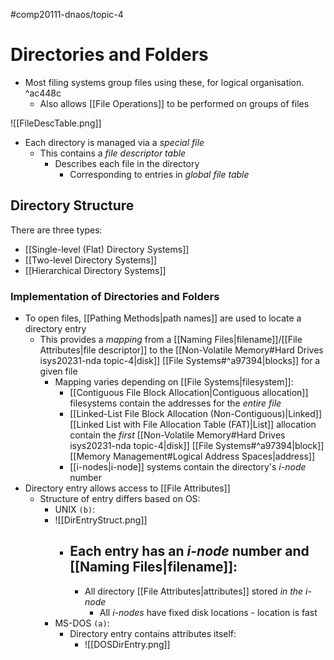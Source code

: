 #comp20111-dnaos/topic-4 
# Directories and Folders

- Most filing systems group files using these, for logical organisation. ^ac448c
	- Also allows [[File Operations]] to be performed on groups of files

![[FileDescTable.png]]

- Each directory is managed via a *special file*
	- This contains a *file descriptor table*
		- Describes each file in the directory
			- Corresponding to entries in *global file table*

## Directory Structure

There are three types:
- [[Single-level (Flat) Directory Systems]]
- [[Two-level Directory Systems]]
- [[Hierarchical Directory Systems]]

### Implementation of Directories and Folders

- To open files, [[Pathing Methods|path names]] are used to locate a directory entry
	- This provides a *mapping* from a [[Naming Files|filename]]/[[File Attributes|file descriptor]] to the [[Non-Volatile Memory#Hard Drives isys20231-nda topic-4|disk]] [[File Systems#^a97394|blocks]] for a given file
		- Mapping varies depending on [[File Systems|filesystem]]:
			- [[Contiguous File Block Allocation|Contiguous allocation]] filesystems contain the addresses for the *entire file*
			- [[Linked-List File Block Allocation (Non-Contiguous)|Linked]] [[Linked List with File Allocation Table (FAT)|List]] allocation contain the *first* [[Non-Volatile Memory#Hard Drives isys20231-nda topic-4|disk]] [[File Systems#^a97394|block]] [[Memory Management#Logical Address Spaces|address]]
			- [[i-nodes|i-node]] systems contain the directory's *i-node* number
- Directory entry allows access to [[File Attributes]]
	- Structure of entry differs based on OS:
		- UNIX `(b)`:
		- ![[DirEntryStruct.png]]
			- Each entry has an *i-node* number and [[Naming Files|filename]]:
				- 
				- All directory [[File Attributes|attributes]] stored *in the i-node*
					- All *i-nodes* have fixed disk locations - location is fast
		- MS-DOS `(a)`:
			- Directory entry contains attributes itself:
				- ![[DOSDirEntry.png]]
	